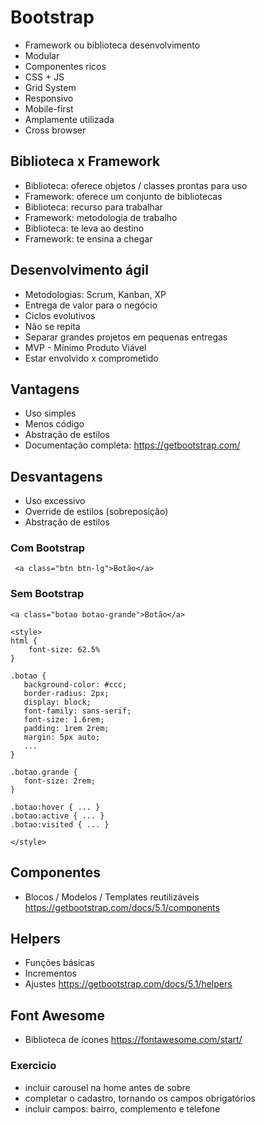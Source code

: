# Bootstrap
- Framework ou biblioteca desenvolvimento
- Modular
- Componentes ricos
- CSS + JS
- Grid System
- Responsivo
- Mobile-first
- Amplamente utilizada
- Cross browser


## Biblioteca x Framework
- Biblioteca: oferece objetos / classes prontas para uso
- Framework: oferece um conjunto de bibliotecas
- Biblioteca: recurso para trabalhar
- Framework: metodologia de trabalho
- Biblioteca: te leva ao destino
- Framework: te ensina a chegar


## Desenvolvimento ágil
- Metodologias: Scrum, Kanban, XP
- Entrega de valor para o negócio
- Ciclos evolutivos
- Não se repita
- Separar grandes projetos em pequenas entregas
- MVP - Mínimo Produto Viável
- Estar envolvido x comprometido


## Vantagens
- Uso simples
- Menos código
- Abstração de estilos
- Documentação completa: https://getbootstrap.com/


## Desvantagens
- Uso excessivo
- Override de estilos (sobreposição)
- Abstração de estilos


### Com Bootstrap
```
 <a class="btn btn-lg">Botão</a>
 ```


 ### Sem Bootstrap
 ```
 <a class="botao botao-grande">Botão</a>

 <style>
 html {
     font-size: 62.5% 
 }

 .botao {
    background-color: #ccc; 
    border-radius: 2px; 
    display: block;
    font-family: sans-serif;
    font-size: 1.6rem;
    padding: 1rem 2rem;
    margin: 5px auto;
    ...
 }

 .botao.grande {
    font-size: 2rem;
 }

 .botao:hover { ... }
 .botao:active { ... }
 .botao:visited { ... }
 
 </style>
  ``` 


 ## Componentes

- Blocos / Modelos / Templates reutilizáveis https://getbootstrap.com/docs/5.1/components


## Helpers
- Funções básicas
- Incrementos
- Ajustes https://getbootstrap.com/docs/5.1/helpers


## Font Awesome

- Biblioteca de ícones https://fontawesome.com/start/


### Exercicio

- incluir carousel na home antes de sobre
- completar o cadastro, tornando os campos obrigatórios
- incluir campos: bairro, complemento e telefone